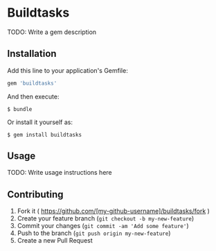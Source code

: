 # Buildtasks

TODO: Write a gem description

## Installation

Add this line to your application's Gemfile:

```ruby
gem 'buildtasks'
```

And then execute:

    $ bundle

Or install it yourself as:

    $ gem install buildtasks

## Usage

TODO: Write usage instructions here

## Contributing

1. Fork it ( https://github.com/[my-github-username]/buildtasks/fork )
2. Create your feature branch (`git checkout -b my-new-feature`)
3. Commit your changes (`git commit -am 'Add some feature'`)
4. Push to the branch (`git push origin my-new-feature`)
5. Create a new Pull Request
